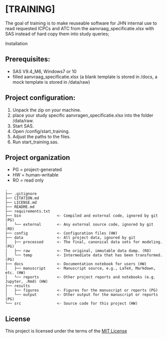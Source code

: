 # [TRAINING]

The goal of training is to make reuseable software for JHN internal use to read requested ICPCs and ATC from the aanvraag_specificatie.xlsx with SAS instead of hard copy them into study queries;

Installation

## Prerequisites:
- SAS V9.4_M6, Windows7 or 10
- filled aanvraag_specificatie.xlsx (a blank template is stored in /docs, a mock template is stored in /data/raw)

## Project configuration:
1. Unpack the zip on your machine. 
2. place your study specific aanvragen_specificatie.xlsx into the folder /data/raw.
3. Start SAS.
4. Open /config/start_training. 
5. Adjust the paths to the files. 
6. Run start_training.sas.
 

## Project organization
- PG = project-generated
- HW = human-writable
- RO = read only
```
.
├── .gitignore
├── CITATION.md
├── LICENSE.md
├── README.md
├── requirements.txt
├── bin                <- Compiled and external code, ignored by git (PG)
│   └── external       <- Any external source code, ignored by git (RO)
├── config             <- Configuration files (HW)
├── data               <- All project data, ignored by git
│   ├── processed      <- The final, canonical data sets for modeling. (PG)
│   ├── raw            <- The original, immutable data dump. (RO)
│   └── temp           <- Intermediate data that has been transformed. (PG)
├── docs               <- Documentation notebook for users (HW)
│   ├── manuscript     <- Manuscript source, e.g., LaTeX, Markdown, etc. (HW)
│   └── reports        <- Other project reports and notebooks (e.g. Jupyter, .Rmd) (HW)
├── results
│   ├── figures        <- Figures for the manuscript or reports (PG)
│   └── output         <- Other output for the manuscript or reports (PG)
└── src                <- Source code for this project (HW)

```


## License

This project is licensed under the terms of the [MIT License](/LICENSE.md)
